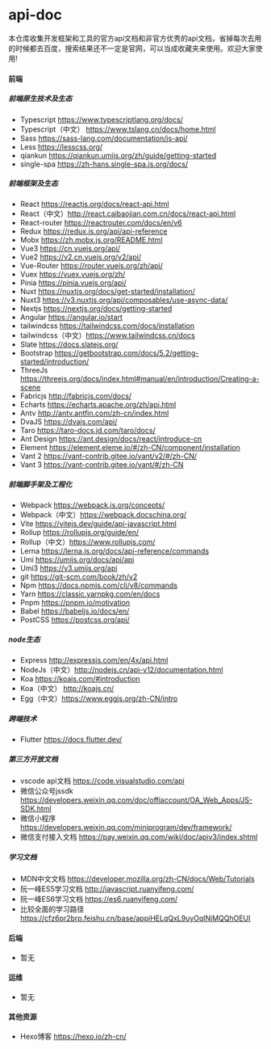 # api-doc
本仓库收集开发框架和工具的官方api文档和非官方优秀的api文档，省掉每次去用的时候都去百度，搜索结果还不一定是官网，可以当成收藏夹来使用。欢迎大家使用!

#### 前端
##### 前端原生技术及生态
- Typescript https://www.typescriptlang.org/docs/
- Typescript（中文） https://www.tslang.cn/docs/home.html
- Sass https://sass-lang.com/documentation/js-api/
- Less https://lesscss.org/
- qiankun https://qiankun.umijs.org/zh/guide/getting-started
- single-spa https://zh-hans.single-spa.js.org/docs/
##### 前端框架及生态
- React https://reactjs.org/docs/react-api.html
- React（中文）http://react.caibaojian.com.cn/docs/react-api.html
- React-router https://reactrouter.com/docs/en/v6
- Redux https://redux.js.org/api/api-reference
- Mobx https://zh.mobx.js.org/README.html
- Vue3  https://cn.vuejs.org/api/
- Vue2  https://v2.cn.vuejs.org/v2/api/
- Vue-Router https://router.vuejs.org/zh/api/
- Vuex https://vuex.vuejs.org/zh/
- Pinia https://pinia.vuejs.org/api/
- Nuxt https://nuxtjs.org/docs/get-started/installation/
- Nuxt3 https://v3.nuxtjs.org/api/composables/use-async-data/
- Nextjs https://nextjs.org/docs/getting-started
- Angular https://angular.io/start
- tailwindcss https://tailwindcss.com/docs/installation
- tailwindcss（中文）https://www.tailwindcss.cn/docs
- Slate https://docs.slatejs.org/
- Bootstrap https://getbootstrap.com/docs/5.2/getting-started/introduction/
- ThreeJs https://threejs.org/docs/index.html#manual/en/introduction/Creating-a-scene
- Fabricjs http://fabricjs.com/docs/
- Echarts https://echarts.apache.org/zh/api.html
- Antv http://antv.antfin.com/zh-cn/index.html
- DvaJS https://dvajs.com/api/
- Taro https://taro-docs.jd.com/taro/docs/
- Ant Design https://ant.design/docs/react/introduce-cn
- Element https://element.eleme.io/#/zh-CN/component/installation
- Vant 2 https://vant-contrib.gitee.io/vant/v2/#/zh-CN/
- Vant 3  https://vant-contrib.gitee.io/vant/#/zh-CN

##### 前端脚手架及工程化
- Webpack https://webpack.js.org/concepts/
- Webpack（中文）https://webpack.docschina.org/
- Vite https://vitejs.dev/guide/api-javascript.html
- Rollup https://rollupjs.org/guide/en/
- Rollup（中文）https://www.rollupjs.com/
- Lerna https://lerna.js.org/docs/api-reference/commands
- Umi https://umijs.org/docs/api/api
- Umi3 https://v3.umijs.org/api
- git https://git-scm.com/book/zh/v2
- Npm https://docs.npmjs.com/cli/v8/commands
- Yarn https://classic.yarnpkg.com/en/docs
- Pnpm https://pnpm.io/motivation
- Babel https://babeljs.io/docs/en/
- PostCSS https://postcss.org/api/

##### node生态
- Express http://expressjs.com/en/4x/api.html
- NodeJs（中文）http://nodejs.cn/api-v12/documentation.html
- Koa https://koajs.com/#introduction
- Koa（中文） http://koajs.cn/
- Egg（中文）https://www.eggjs.org/zh-CN/intro

##### 跨端技术
- Flutter https://docs.flutter.dev/

##### 第三方开放文档
- vscode api文档 https://code.visualstudio.com/api
- 微信公众号jssdk https://developers.weixin.qq.com/doc/offiaccount/OA_Web_Apps/JS-SDK.html
- 微信小程序 https://developers.weixin.qq.com/miniprogram/dev/framework/
- 微信支付接入文档 https://pay.weixin.qq.com/wiki/doc/apiv3/index.shtml

##### 学习文档
- MDN中文文档 https://developer.mozilla.org/zh-CN/docs/Web/Tutorials
- 阮一峰ES5学习文档 http://javascript.ruanyifeng.com/
- 阮一峰ES6学习文档 https://es6.ruanyifeng.com/
- 比较全面的学习路径 https://cfz6pr2brp.feishu.cn/base/appiHELqQxL9uyOqlNjMQQhOEUI

#### 后端

- 暂无

#### 运维

- 暂无



#### 其他资源

- Hexo博客 https://hexo.io/zh-cn/
